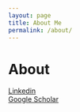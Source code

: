 ```yaml
---
layout: page
title: About Me
permalink: /about/
---
```

# About

[Linkedin](https://linkedin.com/in/saumil-joshi-512b1715)  
[Google Scholar](https://scholar.google.com/citations?user=SjlLkVoAAAAJ&hl=en)  

